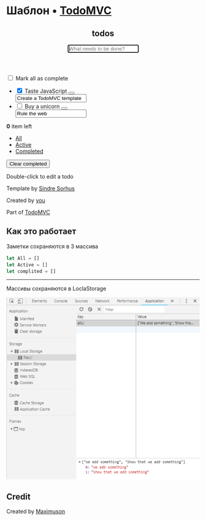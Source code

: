 # Шаблон • [TodoMVC](http://todomvc.com)

<!doctype html>
<html lang="en">
	<head>
		<meta charset="utf-8">
		<meta name="viewport" content="width=device-width, initial-scale=1">
		<title>Template • TodoMVC</title>
		<link rel="stylesheet" href="node_modules/todomvc-common/base.css">
		<link rel="stylesheet" href="node_modules/todomvc-app-css/index.css">
		<!-- CSS overrides - remove if you don't need it -->
		<link rel="stylesheet" href="css/app.css">
	</head>
	<body>
		<section class="todoapp">
			<header class="header">
				<h1>todos</h1>
				<input class="new-todo" id="txtField" placeholder="What needs to be done?" autofocus>
			</header>
			<!-- This section should be hidden by default and shown when there are todos -->
			<section class="main">
				<input id="toggle-all" class="toggle-all" type="checkbox">
				<label for="toggle-all">Mark all as complete</label>
				<ul class="todo-list">
					<!-- These are here just to show the structure of the list items -->
					<!-- List items should get the class `editing` when editing and `completed` when marked as completed -->
					<li class="completed">
						<div class="view">
							<input class="toggle" type="checkbox" checked>
							<label>Taste JavaScript</label>
							<button class="destroy"></button>
						</div>
						<input class="edit" value="Create a TodoMVC template">
					</li>
					<li>
						<div class="view">
							<input class="toggle" type="checkbox">
							<label>Buy a unicorn</label>
							<button class="destroy"></button>
						</div>
						<input class="edit" value="Rule the web">
					</li>
				</ul>
			</section>
			<!-- This footer should hidden by default and shown when there are todos -->
			<footer class="footer">
				<!-- This should be `0 items left` by default -->
				<span class="todo-count"><strong>0</strong> item left</span>
				<!-- Remove this if you don't implement routing -->
				<ul class="filters">
					<li>
						<a class="selected" href="#/">All</a>
					</li>
					<li>
						<a href="#/active">Active</a>
					</li>
					<li>
						<a href="#/completed">Completed</a>
					</li>
				</ul>
				<!-- Hidden if no completed items are left ↓ -->
				<button class="clear-completed">Clear completed</button>
			</footer>
		</section>
		<footer class="info">
			<p>Double-click to edit a todo</p>
			<!-- Remove the below line ↓ -->
			<p>Template by <a href="http://sindresorhus.com">Sindre Sorhus</a></p>
			<!-- Change this out with your name and url ↓ -->
			<p>Created by <a href="http://todomvc.com">you</a></p>
			<p>Part of <a href="http://todomvc.com">TodoMVC</a></p>
		</footer>
		<!-- Scripts here. Don't remove ↓ -->
		<script src="node_modules/todomvc-common/base.js"></script>
		<script src="js/app.js"></script>
	</body>
</html>


## Как это работает

Заметки сохраняются в 3 массива

```javascript
let All = []
let Active = []
let complited = []
```

---

Массивы сохраняются в LoclaStorage

<img src = "res/localStorage.png" />



## Credit

Created by [Maximuson]()
